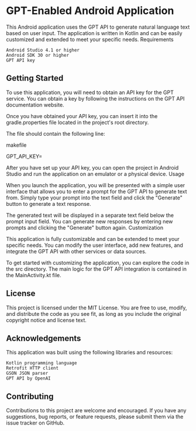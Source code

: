 # GPT-Enabled Android Application

This Android application uses the GPT API to generate natural language text based on user input. The application is written in Kotlin and can be easily customized and extended to meet your specific needs.
Requirements

    Android Studio 4.1 or higher
    Android SDK 30 or higher
    GPT API key

## Getting Started

To use this application, you will need to obtain an API key for the GPT service. You can obtain a key by following the instructions on the GPT API documentation website.

Once you have obtained your API key, you can insert it into the gradle.properties file located in the project's root directory.

The file should contain the following line:

makefile

GPT_API_KEY=<your-api-key>

After you have set up your API key, you can open the project in Android Studio and run the application on an emulator or a physical device.
Usage

When you launch the application, you will be presented with a simple user interface that allows you to enter a prompt for the GPT API to generate text from. Simply type your prompt into the text field and click the "Generate" button to generate a text response.

The generated text will be displayed in a separate text field below the prompt input field. You can generate new responses by entering new prompts and clicking the "Generate" button again.
Customization

This application is fully customizable and can be extended to meet your specific needs. You can modify the user interface, add new features, and integrate the GPT API with other services or data sources.

To get started with customizing the application, you can explore the code in the src directory. The main logic for the GPT API integration is contained in the MainActivity.kt file.
## License

This project is licensed under the MIT License. You are free to use, modify, and distribute the code as you see fit, as long as you include the original copyright notice and license text.
## Acknowledgements

This application was built using the following libraries and resources:

    Kotlin programming language
    Retrofit HTTP client
    GSON JSON parser
    GPT API by OpenAI

## Contributing

Contributions to this project are welcome and encouraged. If you have any suggestions, bug reports, or feature requests, please submit them via the issue tracker on GitHub.
